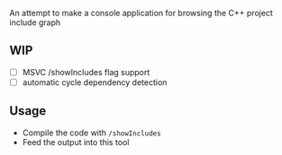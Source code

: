 An attempt to make a console application for browsing the C++ project include graph

## WIP

-[ ] MSVC /showIncludes flag support
-[ ] automatic cycle dependency detection 

## Usage
* Compile the code with `/showIncludes`
* Feed the output into this tool

